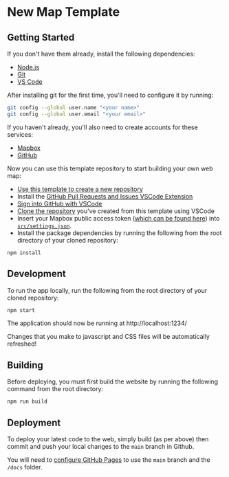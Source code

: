 # New Map Template

## Getting Started
If you don't have them already, install the following dependencies:
- [Node.js](https://nodejs.org/)
- [Git](https://git-scm.com/downloads)
- [VS Code](https://code.visualstudio.com/)

After installing git for the first time, you'll need to configure it by running:
```sh
git config --global user.name "<your name>"
git config --global user.email "<your email>"
```

If you haven't already, you'll also need to create accounts for these services:
- [Mapbox](https://www.mapbox.com/signup/)
- [GitHub](https://github.com)

Now you can use this template repository to start building your own web map:
- [Use this template to create a new repository](https://docs.github.com/en/repositories/creating-and-managing-repositories/creating-a-repository-from-a-template#creating-a-repository-from-a-template)
- Install the [GitHub Pull Requests and Issues VSCode Extension](https://marketplace.visualstudio.com/items?itemName=GitHub.vscode-pull-request-github)
- [Sign into GitHub with VSCode](https://code.visualstudio.com/docs/sourcecontrol/github#_getting-started-with-github-pull-requests-and-issues)
- [Clone the repository](https://code.visualstudio.com/docs/sourcecontrol/github#_cloning-a-repository) you've created from this template using VSCode
- Insert your Mapbox public access token ([which can be found here](https://www.mapbox.com/account/)) into [`src/settings.json`](https://github.com/robgaston/new_map/blob/main/src/settings.json#L3).
- Install the package dependencies by running the following from the root directory of your cloned repository:
```
npm install
```

## Development
To run the app locally, run the following from the root directory of your cloned repository:
```
npm start
```

The application should now be running at http://localhost:1234/

Changes that you make to javascript and CSS files will be automatically refreshed!

## Building
Before deploying, you must first build the website by running the following command from the root directory: 
```
npm run build
```

## Deployment
To deploy your latest code to the web, simply build (as per above) then commit and push your local changes to the `main` branch in Github.

You will need to [configure GitHub Pages](https://docs.github.com/en/pages/getting-started-with-github-pages/configuring-a-publishing-source-for-your-github-pages-site) to use the `main` branch and the `/docs` folder.
